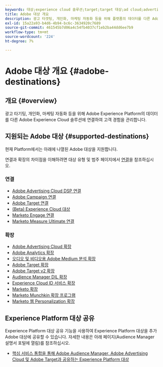 ```yaml
---
keywords: 대상;experience cloud 솔루션;target;target 대상;ad cloud;advertising cloud;audience manager;adobe target 대상;target;audience manager 대상;
title: Adobe 대상 개요
description: 광고 타겟팅, 개인화, 마케팅 자동화 등을 위해 플랫폼의 데이터를 다른 Adobe Experience Cloud 솔루션에 연결하여 고객 경험을 관리합니다.
exl-id: 15a22a93-b4d6-4b94-bc6c-3634920c7689
source-git-commit: 461545b7d06a4c54fb4037cf1eb2ba44dd6ee7b9
workflow-type: tm+mt
source-wordcount: '224'
ht-degree: 7%

---
```


# Adobe 대상 개요 {#adobe-destinations}

## 개요 {#overview}

광고 타기팅, 개인화, 마케팅 자동화 등을 위해 Adobe Experience Platform의 데이터를 다른 Adobe Experience Cloud 솔루션에 연결하여 고객 경험을 관리합니다.

## 지원되는 Adobe 대상 {#supported-destinations}

현재 Platform에서는 아래에 나열된 Adobe 대상을 지원합니다.

연결과 확장의 차이점을 이해하려면 대상 유형 및 범주 페이지에서 [연결](../../destination-types.md#connections)을 참조하십시오.

### 연결

* [Adobe Advertising Cloud DSP 연결](/help/destinations/catalog/advertising/adobe-advertising-cloud-connection.md)
* [Adobe Campaign 연결](../email-marketing/adobe-campaign.md)
* [Adobe Target 연결](/help/destinations/catalog/personalization/adobe-target-connection.md)
* [(Beta) Experience Cloud 대상](/help/destinations/catalog/adobe/experience-cloud-audiences.md)
* [Marketo Engage 연결](/help/destinations/catalog/adobe/marketo-engage.md)
* [Marketo Measure Ultimate 연결](/help/destinations/catalog/adobe/marketo-measure-ultimate.md)

### 확장

* [Adobe Advertising Cloud 확장](../advertising/adobe-advertising-cloud.md)
* [Adobe Analytics 확장](../analytics/adobe-analytics.md)
* [오디오 및 비디오용 Adobe Medium 분석 확장](../analytics/adobe-video-analytics.md)
* [Adobe Target 확장](../personalization/adobe-target.md)
* [Adobe Target v2 확장](../personalization/adobe-target-v2.md)
* [Audience Manager DIL 확장](../data-management/aam-dil-extension.md)
* [Experience Cloud ID 서비스 확장](../personalization/adobe-ecid.md)
* [Marketo 확장](../email/marketo.md)
* [Marketo Munchkin 확장 프로그램](../email/marketo-munchkin.md)
* [Marketo 웹 Personalization 확장](../personalization/marketo-web-personalization.md)

## Experience Platform 대상 공유

Experience Platform 대상 공유 기능을 사용하여 Experience Platform 대상을 추가 Adobe 대상에 공유할 수 있습니다. 자세한 내용은 아래 페이지(Audience Manager 설명서 포털에 열림)를 참조하십시오.

* [핵심 서비스 통합을 통해 Adobe Audience Manager, Adobe Advertising Cloud 및 Adobe Target과 공유하는 Experience Platform 대상](https://experienceleague.adobe.com/docs/audience-manager/user-guide/implementation-integration-guides/integration-experience-platform/aam-aep-audience-sharing.html)
